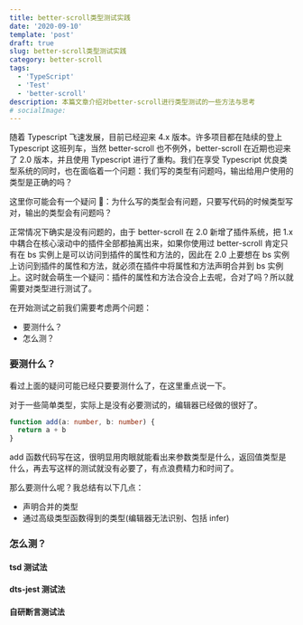 ```yaml
---
title: better-scroll类型测试实践
date: '2020-09-10'
template: 'post'
draft: true
slug: better-scroll类型测试实践
category: better-scroll
tags:
  - 'TypeScript'
  - 'Test'
  - 'better-scroll'
description: 本篇文章介绍对better-scroll进行类型测试的一些方法与思考
# socialImage:
---
```


随着 Typescript 飞速发展，目前已经迎来 4.x 版本。许多项目都在陆续的登上 Typescript 这班列车，当然 better-scroll 也不例外，better-scroll 在近期也迎来了 2.0 版本，并且使用 Typescript 进行了重构。我们在享受 Typescript 优良类型系统的同时，也在面临着一个问题：我们写的类型有问题吗，输出给用户使用的类型是正确的吗？

这里你可能会有一个疑问 🤔️：为什么写的类型会有问题，只要写代码的时候类型写对，输出的类型会有问题吗？

正常情况下确实是没有问题的，由于 better-scroll 在 2.0 新增了插件系统，把 1.x 中耦合在核心滚动中的插件全部都抽离出来，如果你使用过 better-scroll 肯定只有在 bs 实例上是可以访问到插件的属性和方法的，因此在 2.0 上要想在 bs 实例上访问到插件的属性和方法，就必须在插件中将属性和方法声明合并到 bs 实例上。这时就会萌生一个疑问：插件的属性和方法合没合上去呢，合对了吗？所以就需要对类型进行测试了。

在开始测试之前我们需要考虑两个问题：

- 要测什么？
- 怎么测？

### 要测什么？

看过上面的疑问可能已经只要要测什么了，在这里重点说一下。

对于一些简单类型，实际上是没有必要测试的，编辑器已经做的很好了。

```ts
function add(a: number, b: number) {
  return a + b
}
```

add 函数代码写在这，很明显用肉眼就能看出来参数类型是什么，返回值类型是什么，再去写这样的测试就没有必要了，有点浪费精力和时间了。

那么要测什么呢？我总结有以下几点：

- 声明合并的类型
- 通过高级类型函数得到的类型(编辑器无法识别、包括 infer)

### 怎么测？

#### tsd 测试法

#### dts-jest 测试法

#### 自研断言测试法
